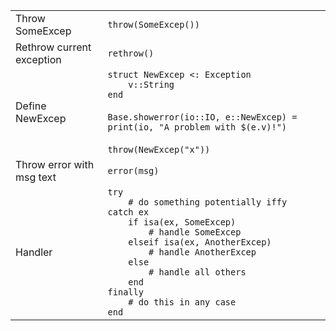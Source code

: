 |                           |                                                                                                                                                                                                                                                                                                                       |
| ------------------------- | --------------------------------------------------------------------------------------------------------------------------------------------------------------------------------------------------------------------------------------------------------------------------------------------------------------------- |
| Throw SomeExcep           | `throw(SomeExcep())`                                                                                                                                                                                                                                                                                                  |
| Rethrow current exception | `rethrow()`                                                                                                                                                                                                                                                                                                           |
| Define NewExcep           | `struct NewExcep <: Exception`<br>`    v::String`<br>`end`<br><br>`Base.showerror(io::IO, e::NewExcep) = print(io, "A problem with $(e.v)!")`<br><br>`throw(NewExcep("x"))`                                                                                                                                           |
| Throw error with msg text | `error(msg)`                                                                                                                                                                                                                                                                                                          |
| Handler                   | `try`<br>`    # do something potentially iffy`<br>`catch ex`<br>`    if isa(ex, SomeExcep)`<br>`        # handle SomeExcep`<br>`    elseif isa(ex, AnotherExcep)`<br>`        # handle AnotherExcep`<br>`    else`<br>`        # handle all others`<br>`    end`<br>`finally`<br>`    # do this in any case`<br>`end` |
